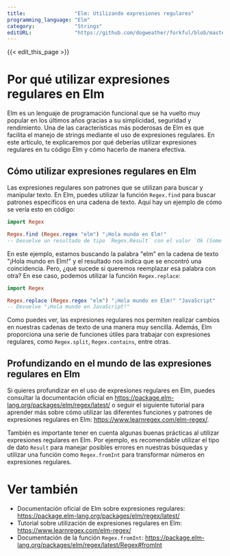 ```yaml
---
title:                "Elm: Utilizando expresiones regulares"
programming_language: "Elm"
category:             "Strings"
editURL:              "https://github.com/dogweather/forkful/blob/master/content/es/elm/using-regular-expressions.md"
---
```


{{< edit_this_page >}}

# Por qué utilizar expresiones regulares en Elm

Elm es un lenguaje de programación funcional que se ha vuelto muy popular en los últimos años gracias a su simplicidad, seguridad y rendimiento. Una de las características más poderosas de Elm es que facilita el manejo de strings mediante el uso de expresiones regulares. En este artículo, te explicaremos por qué deberías utilizar expresiones regulares en tu código Elm y cómo hacerlo de manera efectiva.

## Cómo utilizar expresiones regulares en Elm

Las expresiones regulares son patrones que se utilizan para buscar y manipular texto. En Elm, puedes utilizar la función `Regex.find` para buscar patrones específicos en una cadena de texto. Aquí hay un ejemplo de cómo se vería esto en código:

```elm
import Regex

Regex.find (Regex.regex "elm") "¡Hola mundo en Elm!"
-- Devuelve un resultado de tipo `Regex.Result` con el valor `Ok (Some (List.fromArray ["elm"]))`
```

En este ejemplo, estamos buscando la palabra "elm" en la cadena de texto "¡Hola mundo en Elm!" y el resultado nos indica que se encontró una coincidencia. Pero, ¿qué sucede si queremos reemplazar esa palabra con otra? En ese caso, podemos utilizar la función `Regex.replace`:

```elm
import Regex

Regex.replace (Regex.regex "elm") "¡Hola mundo en Elm!" "JavaScript"
-- Devuelve "¡Hola mundo en JavaScript!"
```

Como puedes ver, las expresiones regulares nos permiten realizar cambios en nuestras cadenas de texto de una manera muy sencilla. Además, Elm proporciona una serie de funciones útiles para trabajar con expresiones regulares, como `Regex.split`, `Regex.contains`, entre otras.

## Profundizando en el mundo de las expresiones regulares en Elm

Si quieres profundizar en el uso de expresiones regulares en Elm, puedes consultar la documentación oficial en https://package.elm-lang.org/packages/elm/regex/latest/ o seguir el siguiente tutorial para aprender más sobre cómo utilizar las diferentes funciones y patrones de expresiones regulares en Elm: https://www.learnregex.com/elm-regex/.

También es importante tener en cuenta algunas buenas prácticas al utilizar expresiones regulares en Elm. Por ejemplo, es recomendable utilizar el tipo de dato `Result` para manejar posibles errores en nuestras búsquedas y utilizar una función como `Regex.fromInt` para transformar números en expresiones regulares.

# Ver también

- Documentación oficial de Elm sobre expresiones regulares: https://package.elm-lang.org/packages/elm/regex/latest/
- Tutorial sobre utilización de expresiones regulares en Elm: https://www.learnregex.com/elm-regex/
- Documentación de la función `Regex.fromInt`: https://package.elm-lang.org/packages/elm/regex/latest/Regex#fromInt